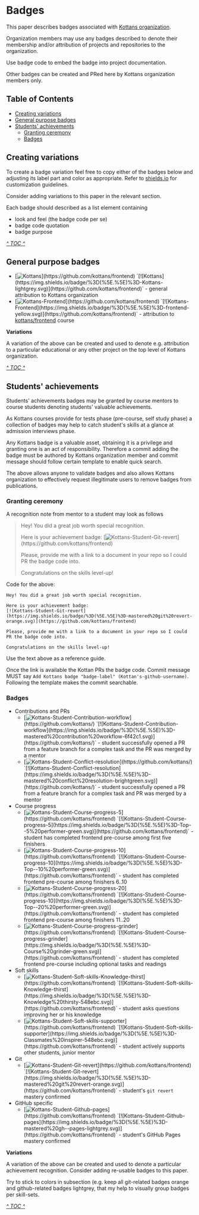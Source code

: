 # Badges

This paper describes badges associated with
[Kottans organization](https://github.com/kottans).

Organization members may use any badges described
to denote their membership and/or attribution
of projects and repositories to the organization.

Use badge code to embed the badge into project
documentation.

Other badges can be created and PRed here
by Kottans organization members only.

<!-- START doctoc generated TOC please keep comment here to allow auto update -->
<!-- DON'T EDIT THIS SECTION, INSTEAD RE-RUN doctoc TO UPDATE -->
## Table of Contents

- [Creating variations](#creating-variations)
- [General purpose badges](#general-purpose-badges)
- [Students' achievements](#students-achievements)
  - [Granting ceremony](#granting-ceremony)
  - [Badges](#badges)

<!-- END doctoc generated TOC please keep comment here to allow auto update -->
<!-- generated with DocToc https://github.com/thlorenz/doctoc -->

## Creating variations

To create a badge variation feel free to copy either of the badges
below and adjusting its label part and color as appropriate.
Refer to [shields.io](https://shields.io/#/) for customization
guidelines.

Consider adding variations to this paper in the relevant section.

Each badge should described as a list element containing
 - look and feel (the badge code per se)
 - badge code quotation
 - badge purpose

[_^ TOC ^_](#table-of-contents)

## General purpose badges

 * [![Kottans](https://img.shields.io/badge/%3D(%5E.%5E)%3D-Kottans-lightgrey.svg)](https://github.com/kottans/frontend)
   `[![Kottans](https://img.shields.io/badge/%3D(%5E.%5E)%3D-Kottans-lightgrey.svg)](https://github.com/kottans/frontend)` -
   general attribution to Kottans organization
 * [![Kottans-Frontend](https://img.shields.io/badge/%3D(%5E.%5E)%3D-frontend-yellow.svg)](https://github.com/kottans/frontend)
   `[![Kottans-Frontend](https://img.shields.io/badge/%3D(%5E.%5E)%3D-frontend-yellow.svg)](https://github.com/kottans/frontend)` -
   attribution to [kottans/frontend](https://github.com/kottans/frontend) course


**Variations**

A variation of the above can be created and used to denote
e.g. attribution to a particular educational or any other project
on the top level of Kottans organization.

[_^ TOC ^_](#table-of-contents)

## Students' achievements

Students' achievements badges may be granted by course mentors
to course students denoting students' valuable achievements.

As Kottans courses provide for tests phase (pre-course, self study phase)
a collection of badges may help to catch student's skills at a glance
at admission interviews phase.

Any Kottans badge is a valuable asset, obtaining it is a privilege
and granting one is an act of responsibility. Therefore a commit
adding the badge must be authored by Kottans organization member
and commit message should follow certain template to enable quick search.

The above allows anyone to validate badges and also
allows Kottans organization to effectively request
illegitimate users to remove badges from publications.

### Granting ceremony

A recognition note from mentor to a student may look as follows

> Hey! You did a great job worth special recognition.
>
> Here is your achievement badge:
> [![Kottans-Student-Git-revert](https://img.shields.io/badge/%3D(%5E.%5E)%3D-mastered%20git%20revert-orange.svg)](https://github.com/kottans/frontend)
>
> Please, provide me with a link to a document in your repo so I could
> PR the badge code into.
>
> Congratulations on the skills level-up!

Code for the above:
```
Hey! You did a great job worth special recognition.

Here is your achievement badge:
[![Kottans-Student-Git-revert](https://img.shields.io/badge/%3D(%5E.%5E)%3D-mastered%20git%20revert-orange.svg)](https://github.com/kottans/frontend)

Please, provide me with a link to a document in your repo so I could
PR the badge code into.

Congratulations on the skills level-up!
```

Use the text above as a reference guide.

Once the link is available the Kottan PRs the badge code.
Commit message MUST say
`Add Kottans badge "badge-label" (Kottan's-github-username)`.
Following the template makes the commit searchable.

### Badges

 * Contributions and PRs
   - [![Kottans-Student-Contribution-workflow](https://img.shields.io/badge/%3D(%5E.%5E)%3D-mastered%20contribution%20workflow-6f42c1.svg)](https://github.com/kottans/)
     `[![Kottans-Student-Contribution-workflow](https://img.shields.io/badge/%3D(%5E.%5E)%3D-mastered%20contribution%20workflow-6f42c1.svg)](https://github.com/kottans/)` -
     student successfully opened a PR from a feature branch for a complex task and the PR was merged by a mentor
   - [![Kottans-Student-Conflict-resolution](https://img.shields.io/badge/%3D(%5E.%5E)%3D-mastered%20conflict%20resolution-brightgreen.svg)](https://github.com/kottans/)
     `[![Kottans-Student-Conflict-resolution](https://img.shields.io/badge/%3D(%5E.%5E)%3D-mastered%20conflict%20resolution-brightgreen.svg)](https://github.com/kottans/)` -
     student successfully opened a PR from a feature branch for a complex task and PR was merged by a mentor
  * Course progress
    - [![Kottans-Student-Course-progress-5](https://img.shields.io/badge/%3D(%5E.%5E)%3D-Top--5%20performer-green.svg)](https://github.com/kottans/frontend)
      `[![Kottans-Student-Course-progress-5](https://img.shields.io/badge/%3D(%5E.%5E)%3D-Top--5%20performer-green.svg)](https://github.com/kottans/frontend)` -
      student has completed frontend pre-course among first five finishers
    - [![Kottans-Student-Course-progress-10](https://img.shields.io/badge/%3D(%5E.%5E)%3D-Top--10%20performer-green.svg)](https://github.com/kottans/frontend)
      `[![Kottans-Student-Course-progress-10](https://img.shields.io/badge/%3D(%5E.%5E)%3D-Top--10%20performer-green.svg)](https://github.com/kottans/frontend)` -
      student has completed frontend pre-course among finishers 6..10
    - [![Kottans-Student-Course-progress-20](https://img.shields.io/badge/%3D(%5E.%5E)%3D-Top--20%20performer-green.svg)](https://github.com/kottans/frontend)
      `[![Kottans-Student-Course-progress-10](https://img.shields.io/badge/%3D(%5E.%5E)%3D-Top--20%20performer-green.svg)](https://github.com/kottans/frontend)` -
      student has completed frontend pre-course among finishers 11..20
    - [![Kottans-Student-Course-progress-grinder](https://img.shields.io/badge/%3D(%5E.%5E)%3D-Course%20grinder-green.svg)](https://github.com/kottans/frontend)
      `[![Kottans-Student-Course-progress-grinder](https://img.shields.io/badge/%3D(%5E.%5E)%3D-Course%20grinder-green.svg)](https://github.com/kottans/frontend)` -
      student has completed frontend pre-course including optional tasks and readings
  * Soft skills
    - [![Kottans-Student-Soft-skills-Knowledge-thirst](https://img.shields.io/badge/%3D(%5E.%5E)%3D-Knowledge%20thirsty-548ebc.svg)](https://github.com/kottans/frontend)
      `[![Kottans-Student-Soft-skills-Knowledge-thirst](https://img.shields.io/badge/%3D(%5E.%5E)%3D-Knowledge%20thirsty-548ebc.svg)](https://github.com/kottans/frontend)` -
      student asks questions improving her or his knowledge
    - [![Kottans-Student-Soft-skills-supporter](https://img.shields.io/badge/%3D(%5E.%5E)%3D-Classmates%20inspirer-548ebc.svg)](https://github.com/kottans/frontend)
      `[![Kottans-Student-Soft-skills-supporter](https://img.shields.io/badge/%3D(%5E.%5E)%3D-Classmates%20inspirer-548ebc.svg)](https://github.com/kottans/frontend)` -
      student actively supports other students, junior mentor
  * Git
    - [![Kottans-Student-Git-revert](https://img.shields.io/badge/%3D(%5E.%5E)%3D-mastered%20git%20revert-orange.svg)](https://github.com/kottans/frontend)
      `[![Kottans-Student-Git-revert](https://img.shields.io/badge/%3D(%5E.%5E)%3D-mastered%20git%20revert-orange.svg)](https://github.com/kottans/frontend)` -
      student's `git revert` mastery confirmed
  * GitHub specific
    - [![Kottans-Student-Github-pages](https://img.shields.io/badge/%3D(%5E.%5E)%3D-mastered%20gh--pages-lightgrey.svg)](https://github.com/kottans/frontend)
      `[![Kottans-Student-Github-pages](https://img.shields.io/badge/%3D(%5E.%5E)%3D-mastered%20gh--pages-lightgrey.svg)](https://github.com/kottans/frontend)` -
      student's GitHub Pages mastery confirmed

**Variations**

A variation of the above can be created and used to denote
a particular achievement recognition.
Consider adding re-usable badges to this paper.

Try to stick to colors in subsection (e.g. keep all git-related badges
orange and github-related badges lightgrey, that my help to visually
group badges per skill-sets.

[_^ TOC ^_](#table-of-contents)
